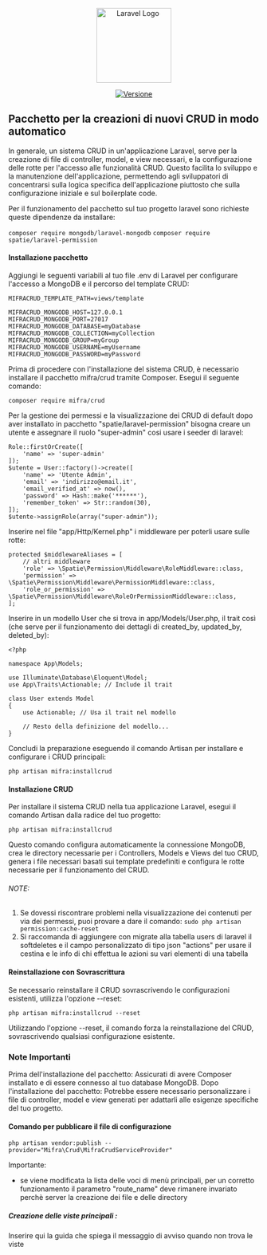 <p align="center"><a href="https://www.mifra.com" target="_blank"><img src="https://www.mifra.eu/images/Logo_mifra_10anni.png" width="150" alt="Laravel Logo"></a></p>

<p align="center">
<a href="https://www.mifra.eu"><img src="https://img.shields.io/badge/version-1.0.x--dev-blue" alt="Versione"></a>
</p>

## Pacchetto per la creazioni di nuovi CRUD in modo automatico

In generale, un sistema CRUD in un'applicazione Laravel, serve per la creazione di file di controller, model, e view necessari, e la configurazione delle rotte per l'accesso alle funzionalità CRUD. Questo facilita lo sviluppo e la manutenzione dell'applicazione, permettendo agli sviluppatori di concentrarsi sulla logica specifica dell'applicazione piuttosto che sulla configurazione iniziale e sul boilerplate code.

Per il funzionamento del pacchetto sul tuo progetto laravel sono richieste queste dipendenze da installare:

`composer require mongodb/laravel-mongodb`
`composer require spatie/laravel-permission`

#### Installazione pacchetto

Aggiungi le seguenti variabili al tuo file .env di Laravel per configurare l'accesso a MongoDB e il percorso del template CRUD:

```
MIFRACRUD_TEMPLATE_PATH=views/template

MIFRACRUD_MONGODB_HOST=127.0.0.1
MIFRACRUD_MONGODB_PORT=27017
MIFRACRUD_MONGODB_DATABASE=myDatabase
MIFRACRUD_MONGODB_COLLECTION=myCollection
MIFRACRUD_MONGODB_GROUP=myGroup
MIFRACRUD_MONGODB_USERNAME=myUsername
MIFRACRUD_MONGODB_PASSWORD=myPassword
```

Prima di procedere con l'installazione del sistema CRUD, è necessario installare il pacchetto mifra/crud tramite Composer. Esegui il seguente comando:

`composer require mifra/crud`

Per la gestione dei permessi e la visualizzazione dei CRUD di default dopo aver installato in pacchetto "spatie/laravel-permission" bisogna creare un utente e assegnare il ruolo "super-admin" cosi usare i seeder di laravel:

```
Role::firstOrCreate([
    'name' => 'super-admin'
]);
$utente = User::factory()->create([
    'name' => 'Utente Admin',
    'email' => 'indirizzo@email.it',
    'email_verified_at' => now(),
    'password' => Hash::make('******'),
    'remember_token' => Str::random(30),
]);
$utente->assignRole(array("super-admin"));
```

Inserire nel file "app/Http/Kernel.php" i middleware per poterli usare sulle rotte:

```
protected $middlewareAliases = [
    // altri middleware
    'role' => \Spatie\Permission\Middleware\RoleMiddleware::class,
    'permission' => \Spatie\Permission\Middleware\PermissionMiddleware::class,
    'role_or_permission' => \Spatie\Permission\Middleware\RoleOrPermissionMiddleware::class,
];
```

Inserire in un modello User che si trova in app/Models/User.php, il trait così (che serve per il funzionamento dei dettagli di created_by, updated_by, deleted_by):
```
<?php

namespace App\Models;

use Illuminate\Database\Eloquent\Model;
use App\Traits\Actionable; // Include il trait

class User extends Model
{
    use Actionable; // Usa il trait nel modello

    // Resto della definizione del modello...
}
```

Concludi la preparazione eseguendo il comando Artisan per installare e configurare i CRUD principali:

`php artisan mifra:installcrud`

#### Installazione CRUD

Per installare il sistema CRUD nella tua applicazione Laravel, esegui il comando Artisan dalla radice del tuo progetto:

`php artisan mifra:installcrud`

Questo comando configura automaticamente la connessione MongoDB, crea le directory necessarie per i Controllers, Models e Views del tuo CRUD, genera i file necessari basati sui template predefiniti e configura le rotte necessarie per il funzionamento del CRUD.

###### NOTE:
1. Se dovessi riscontrare problemi nella visualizzazione dei contenuti per via dei permessi, puoi provare a dare il comando:
`sudo php artisan permission:cache-reset`
2. Si raccomanda di aggiungere con migrate alla tabella users di laravel il softdeletes e il campo personalizzato di tipo json "actions" per usare il cestina e le info di chi effettua le azioni su vari elementi di una tabella

#### Reinstallazione con Sovrascrittura

Se necessario reinstallare il CRUD sovrascrivendo le configurazioni esistenti, utilizza l'opzione --reset:

`php artisan mifra:installcrud --reset`

Utilizzando l'opzione --reset, il comando forza la reinstallazione del CRUD, sovrascrivendo qualsiasi configurazione esistente.

### Note Importanti
Prima dell'installazione del pacchetto: Assicurati di avere Composer installato e di essere connesso al tuo database MongoDB.
Dopo l'installazione del pacchetto: Potrebbe essere necessario personalizzare i file di controller, model e view generati per adattarli alle esigenze specifiche del tuo progetto.


#### Comando per pubblicare il file di configurazione

`php artisan vendor:publish --provider="Mifra\Crud\MifraCrudServiceProvider"`

Importante:
- se viene modificata la lista delle voci di menù principali, per un corretto funzionamento il parametro "route_name" deve rimanere invariato perchè server la creazione dei file e delle directory


##### Creazione delle viste principali :

Inserire qui la guida che spiega il messaggio di avviso quando non trova le viste